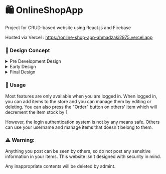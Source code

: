 # 🛍 OnlineShopApp

Project for CRUD-based website using React.js and Firebase

Hosted via Vercel : https://online-shop-app-ahmadzaki2975.vercel.app

### 🎨 Design Concept

<!-- [Figma](https://www.figma.com/file/Ru7BVma2ppLm6C4Ww9t30V/Post-Test-Zaki?node-id=2%3A64) -->

<details>
<summary>Pre Development Design</summary>
<p align="center">
  <a href="https://www.figma.com/file/  Ru7BVma2ppLm6C4Ww9t30V/Post-Test-Zaki?  node-id=2%3A64">Figma</a>
</p>
<pre align="center">
  <img src="https://user-images.githubusercontent.com/87590846/163896811-6c2c3d1d-53c9-4f36-a694-40e0e153b59e.png">
  <img src="https://user-images.githubusercontent.com/87590846/163896847-091795d3-d328-4017-8721-a0aeff13968b.png">
</pre>
</details>

<details>
<summary>Early Design</summary>
<pre align="center">
  <img src="https://user-images.githubusercontent.com/87590846/163899807-09d213dd-ce0e-4a6d-815e-ee9357a69f54.png">
  <img src="https://user-images.githubusercontent.com/87590846/163899894-93c3bbd0-6672-423f-83cf-c25247d7d046.png">
  <img src="https://user-images.githubusercontent.com/87590846/163900415-6070a443-b259-4f2d-bb80-145fe459533e.png">
</pre>
</details>

<details>
  <summary>Final Design</summary>
  <pre align="center">
    <img src="https://user-images.githubusercontent.com/87590846/165892443-81a4e887-15d4-45aa-a1f5-f540501cc823.png">
    <img src="https://user-images.githubusercontent.com/87590846/165893497-fbb9b0f2-14b7-4bcf-81e1-c0ae8869a9ff.png">
    <img src="https://user-images.githubusercontent.com/87590846/165893584-a6fde4ff-5b4d-42ef-9cb9-303a2436b3c8.png">
    <img src="https://user-images.githubusercontent.com/87590846/165893774-7a1e66d4-e949-4e4c-a52e-0bce8ac2e67c.png">
    <img src="https://user-images.githubusercontent.com/87590846/165893225-bbc6ed58-02db-4445-a3ae-ae64be3a22ec.png">
    <img src="https://user-images.githubusercontent.com/87590846/165893853-fe0f8ea7-f1a8-40dc-9d02-8ead42f47e56.png">
  </pre>
</details>

### 📖 Usage

Most features are only available when you are logged in. When logged in, you can add items to the store and you can manage them by editing or deleting. You can also press the "Order" button on others' item which will decrement the item stock by 1.

However, the login authentication system is not by any means safe. Others can use your username and manage items that doesn't belong to them.

### ⚠ Warning:
Anything you post can be seen by others, so do not post any sensitive information in your items. This website isn't designed with security in mind.

Any inappropriate contents will be deleted by admint.
